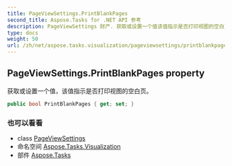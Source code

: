 ```yaml
---
title: PageViewSettings.PrintBlankPages
second_title: Aspose.Tasks for .NET API 参考
description: PageViewSettings 财产. 获取或设置一个值该值指示是否打印视图的空白页
type: docs
weight: 50
url: /zh/net/aspose.tasks.visualization/pageviewsettings/printblankpages/
---
```

## PageViewSettings.PrintBlankPages property

获取或设置一个值，该值指示是否打印视图的空白页。

```csharp
public bool PrintBlankPages { get; set; }
```

### 也可以看看

* class [PageViewSettings](../)
* 命名空间 [Aspose.Tasks.Visualization](../../pageviewsettings/)
* 部件 [Aspose.Tasks](../../../)


